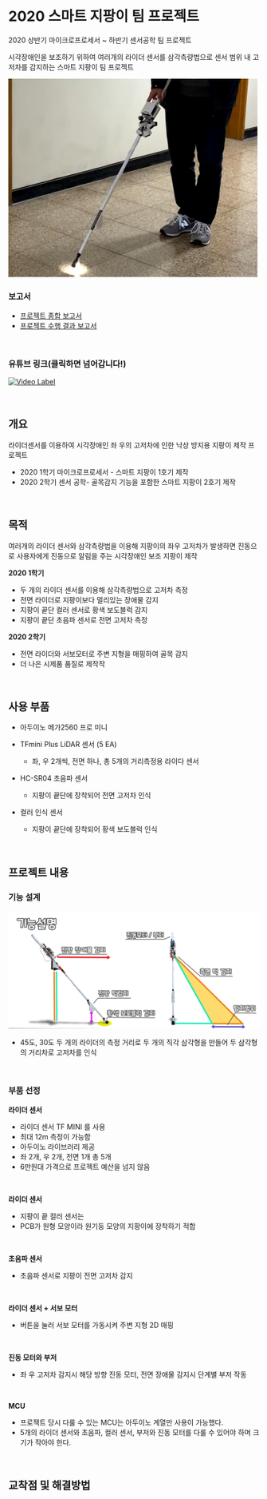# 2020 스마트 지팡이 팀 프로젝트
2020 상반기 마이크로프로세서 ~ 하반기 센서공학 팀 프로젝트


시각장애인을 보조하기 위하여 여러개의 라이더 센서를 삼각측량법으로 센서 범위 내 고저차를 감지하는 스마트 지팡이 팀 프로젝트

<img src="src_img/title.png" alt="smart_stick" width="500">

### 보고서
- [프로젝트 종합 보고서](./docs/20201202_센서공학_종합보고서.pdf)
- [프로젝트 수행 결과 보고서](./docs/1반%202조%20과제%20수행%20결과%20보고서.pdf)

<br/>

### 유튜브 링크(클릭하면 넘어갑니다!)

[![Video Label](http://img.youtube.com/vi/T-CXTw1Zunw/0.jpg)](https://youtu.be/T-CXTw1Zunw)

<br/>

## 개요

라이더센서를 이용하여 시각장애인 좌 우의 고저차에 인한 낙상 방지용 지팡이 제작 프로젝트

- 2020 1학기 마이크로프로세서 - 스마트 지팡이 1호기 제작
- 2020 2학기 센서 공학- 골목감지 기능을 포함한 스마트 지팡이 2호기 제작

<br/>

## 목적

여러개의 라이더 센서와 삼각측량법을 이용해 지팡이의 좌우 고저차가 발생하면 진동으로 사용자에게 진동으로 알림을 주는 시각장애인 보조 지팡이 제작

**2020 1학기**
- 두 개의 라이더 센서를 이용해 삼각측량법으로 고저차 측정
- 전면 라이더로 지팡이보다 멀리있는 장애물 감지
- 지팡이 끝단 컬러 센서로 황색 보도블럭 감지
- 지팡이 끝단 초음파 센서로 전면 고저차 측정


**2020 2학기**
- 전면 라이더와 서보모터로 주변 지형을 매핑하여 골목 감지
- 더 나은 시제품 품질로 제작작

<br/>

## 사용 부품

- 아두이노 메가2560 프로 미니

- TFmini Plus LiDAR 센서 (5 EA)
    - 좌, 우 2개씩, 전면 하나, 총 5개의 거리측정용 라이다 센서

- HC-SR04 초음파 센서
    - 지팡이 끝단에 장착되어 전면 고저차 인식

- 컬러 인식 센서
    - 지팡이 끝단에 장착되어 황색 보도블럭 인식

<br/>

## 프로젝트 내용

### 기능 설계

<img src="src_img/Function_description.png" alt="smart_stick" width="800">

- 45도, 30도 두 개의 라이더의 측정 거리로 두 개의 직각 삼각형을 만들어 두 삼각형의 거리차로 고저차를 인식

<br/>

### 부품 선정

**라이더 센서**

- 라이더 센서 TF MINI 를 사용
- 최대 12m 측정이 가능함
- 아두이노 라이브러리 제공
- 좌 2개, 우 2개, 전면 1개 총 5개
- 6만원대 가격으로 프로젝트 예산을 넘지 않음

<br/>

**라이더 센서**

- 지팡이 끝 컬러 센서는
- PCB가 원형 모양이라 원기둥 모양의 지팡이에 장착하기 적합

<br/>

**초음파 센서**

- 초음파 센서로 지팡이 전면 고저차 감지

<br/>

**라이더 센서 + 서보 모터**

- 버튼을 눌러 서보 모터를 가동시켜 주변 지형 2D 매핑

<br/>

**진동 모터와 부저**

- 좌 우 고저차 감지시 해당 방향 진동 모터, 전면 장애물 감지시 단계별 부저 작동

<br/>

**MCU**

- 프로젝트 당시 다룰 수 있는 MCU는 아두이노 계열만 사용이 가능했다.
- 5개의 라이더 센서와 초음파, 컬러 센서, 부저와 진동 모터를 다룰 수 있어야 하며 크기가 작아야 한다.

<br/>

## 교착점 및 해결방법


